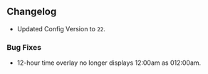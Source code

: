 
## Changelog  
- Updated Config Version to `22`.  
### Bug Fixes  
- 12-hour time overlay no longer displays 12:00am as 012:00am.  